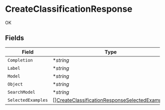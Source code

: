 # CreateClassificationResponse

OK


## Fields

| Field                                                                                                                 | Type                                                                                                                  | Required                                                                                                              | Description                                                                                                           |
| --------------------------------------------------------------------------------------------------------------------- | --------------------------------------------------------------------------------------------------------------------- | --------------------------------------------------------------------------------------------------------------------- | --------------------------------------------------------------------------------------------------------------------- |
| `Completion`                                                                                                          | **string*                                                                                                             | :heavy_minus_sign:                                                                                                    | N/A                                                                                                                   |
| `Label`                                                                                                               | **string*                                                                                                             | :heavy_minus_sign:                                                                                                    | N/A                                                                                                                   |
| `Model`                                                                                                               | **string*                                                                                                             | :heavy_minus_sign:                                                                                                    | N/A                                                                                                                   |
| `Object`                                                                                                              | **string*                                                                                                             | :heavy_minus_sign:                                                                                                    | N/A                                                                                                                   |
| `SearchModel`                                                                                                         | **string*                                                                                                             | :heavy_minus_sign:                                                                                                    | N/A                                                                                                                   |
| `SelectedExamples`                                                                                                    | [][CreateClassificationResponseSelectedExamples](../../models/shared/createclassificationresponseselectedexamples.md) | :heavy_minus_sign:                                                                                                    | N/A                                                                                                                   |
